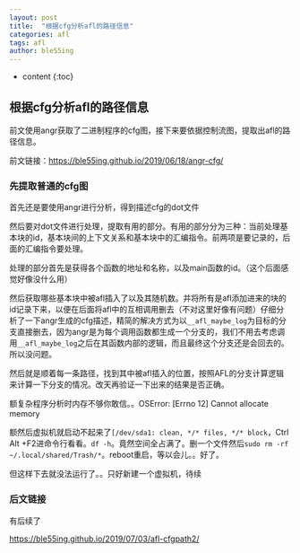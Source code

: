 ```yaml
---
layout: post
title:  "根据cfg分析afl的路径信息"
categories: afl
tags: afl
author: ble55ing
---
```


* content
{:toc}
## 根据cfg分析afl的路径信息

前文使用angr获取了二进制程序的cfg图，接下来要依据控制流图，提取出afl的路径信息。

前文链接：<https://ble55ing.github.io/2019/06/18/angr-cfg/>

### 先提取普通的cfg图

首先还是要使用angr进行分析，得到描述cfg的dot文件

然后要对dot文件进行处理，提取有用的部分。有用的部分分为三种：当前处理基本块的id，基本块间的上下文关系和基本块中的汇编指令。前两项是要记录的，后面的汇编指令要处理。

处理的部分首先是获得各个函数的地址和名称，以及main函数的id。（这个后面感觉好像没什么用）

然后获取哪些基本块中被afl插入了以及其随机数。并将所有是afl添加进来的块的id记录下来，以便在后面将afl中的互相调用删去（不对这里好像有问题）仔细分析了一下angr生成的cfg描述，精简的解决方式为以```__afl_maybe_log```为目标的分支直接删去，因为angr是为每个调用函数都生成一个分支的，我们不用去考虑调用```__afl_maybe_log```之后在其函数内部的逻辑，而且最终这个分支还是会回去的。所以没问题。

然后就是顺着每一条路径，找到其中被afl插入的位置，按照AFL的分支计算逻辑来计算一下分支的情况。改天再验证一下出来的结果是否正确。

额复杂程序分析时内存不够你敢信。。OSError: [Errno 12] Cannot allocate memory

额然后虚拟机就启动不起来了```[/dev/sda1: clean, */* files, */* block```，Ctrl Alt +F2进命令行看看。```df -h```。竟然空间全占满了。删一个文件然后```sudo rm -rf ~/.local/shared/Trash/*```。reboot重启，等以会儿。。好了。

但这样下去就没法运行了。。只好新建一个虚拟机，待续

### 后文链接

有后续了

<https://ble55ing.github.io/2019/07/03/afl-cfgpath2/>


